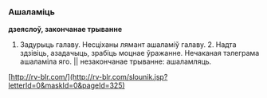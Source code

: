 ### Ашаламіць
**дзеяслоў, закончанае трыванне**

1. Задурыць галаву. Несціханы лямант ашаламіў галаву. 2. Надта здзівіць, азадачыць, зрабіць моцнае ўражанне. Нечаканая тэлеграма ашаламіла яго. || незакончанае трыванне: ашаламляць.

<a rel="author">[http://rv-blr.com/](http://rv-blr.com/slounik.jsp?letterId=0&maskId=0&pageId=325)</a>
